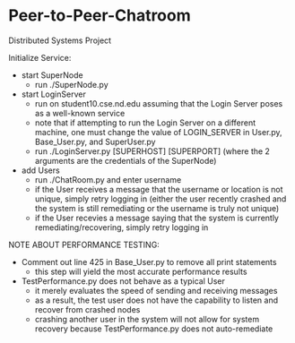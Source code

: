 # Peer-to-Peer-Chatroom
Distributed Systems Project


Initialize Service:
  - start SuperNode 
     - run ./SuperNode.py
  - start LoginServer
     - run on student10.cse.nd.edu assuming that the Login Server poses as a well-known service
     - note that if attempting to run the Login Server on a different machine, one must change the value of LOGIN_SERVER in User.py, Base_User.py, and SuperUser.py
     - run ./LoginServer.py [SUPERHOST] [SUPERPORT] (where the 2 arguments are the credentials of the SuperNode)
  - add Users
     - run ./ChatRoom.py and enter username
     - if the User receives a message that the username or location is not unique, simply retry logging in (either the user recently crashed and the system is still remediating or the username is truly not unique)
     - if the User recevies a message saying that the system is currently remediating/recovering, simply retry logging in
 
 
NOTE ABOUT PERFORMANCE TESTING:
- Comment out line 425 in Base_User.py to remove all print statements
   - this step will yield the most accurate performance results
- TestPerformance.py does not behave as a typical User
   - it merely evaluates the speed of sending and receiving messages
   - as a result, the test user does not have the capability to listen and recover from crashed nodes
   - crashing another user in the system will not allow for system recovery because TestPerformance.py does not auto-remediate 

